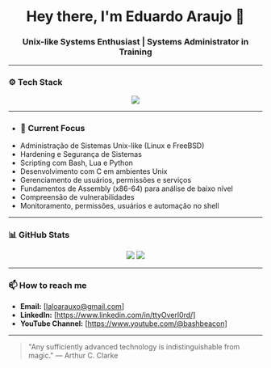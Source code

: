 <div align="center">
  <h1>Hey there, I'm Eduardo Araujo 👋</h1>
  <h3>Unix-like Systems Enthusiast | Systems Administrator in Training</h3>
</div>

---

### ⚙️ Tech Stack
<div align="center">
  <img src="https://skillicons.dev/icons?i=bash,vim,c,lua,python,linux,bsd,debian,git,github" />
</div>

---

- ### 🧠 Current Focus
- Administração de Sistemas Unix-like (Linux e FreeBSD)
- Hardening e Segurança de Sistemas
- Scripting com Bash, Lua e Python
- Desenvolvimento com C em ambientes Unix
- Gerenciamento de usuários, permissões e serviços
- Fundamentos de Assembly (x86-64) para análise de baixo nível
- Compreensão de vulnerabilidades
- Monitoramento, permissões, usuários e automação no shell

---

### 📊 GitHub Stats
<div align="center">
  <img src="https://github-readme-stats.vercel.app/api?username=ttyOverl0rd&show_icons=true&theme=radical" />
  <img src="https://github-readme-stats.vercel.app/api/top-langs/?username=ttyOverl0rd&layout=compact&theme=radical" />
</div>

---

### 📫 How to reach me
- **Email:** [laloarauxo@gmail.com]
- **LinkedIn:** [https://www.linkedin.com/in/ttyOverl0rd/]
- **YouTube Channel:** [https://www.youtube.com/@bashbeacon]

---

> "Any sufficiently advanced technology is indistinguishable from magic." — Arthur C. Clarke
